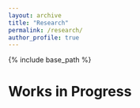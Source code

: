 ```yaml
---
layout: archive
title: "Research"
permalink: /research/
author_profile: true
---
```


{% include base_path %}

# Works in Progress
